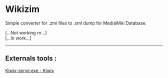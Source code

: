 # Wikizim
Simple converter for .zmi files to .xml dump for MediaWiki Database.

[...Not working rn...] <br>
[...In work...]

---

## Externals tools :
[Kiwix-serve.exe - Kiwix](https://github.com/kiwix/kiwix-tools)
